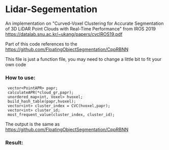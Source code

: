 # Lidar-Segementation
An implementation on "Curved-Voxel Clustering for Accurate Segmentation of 3D LiDAR Point Clouds with Real-Time Performance" from IROS 2019
https://datalab.snu.ac.kr/~ukang/papers/cvcIROS19.pdf 


Part of this code references to the https://github.com/FloatingObjectSegmentation/CppRBNN 

This file is just a function file, you may need to change a little bit to fit your own code

### How to use:

     vector<PointAPR> papr;
     calculateAPR(*cloud_gr,papr);
     unordered_map<int, Voxel> hvoxel;
     build_hash_table(papr,hvoxel);
     vector<int> cluster_index = CVC(hvoxel,papr);
     vector<int> cluster_id;
     most_frequent_value(cluster_index, cluster_id);
     
     
The output is the same as https://github.com/FloatingObjectSegmentation/CppRBNN

### Result:
